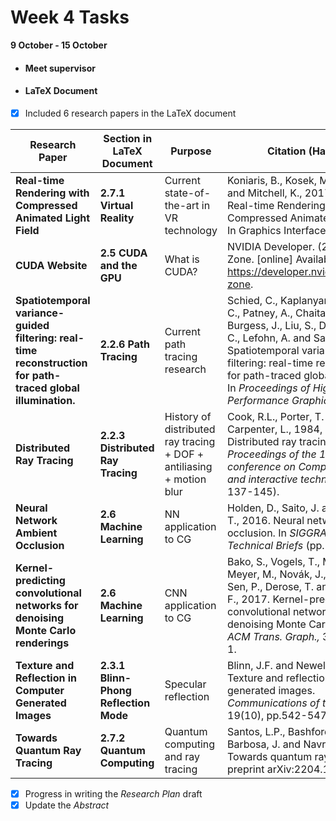 # Week 4 Tasks

**9 October - 15 October**
- #### Meet supervisor
- #### LaTeX Document
- [x] Included 6 research papers in the LaTeX document

| Research Paper                                                                                              | Section in LaTeX Document             | Purpose                                                              | Citation (Harvard)                                                                                                                                                                                                                                                                                            |
|-------------------------------------------------------------------------------------------------------------|---------------------------------------|----------------------------------------------------------------------|---------------------------------------------------------------------------------------------------------------------------------------------------------------------------------------------------------------------------------------------------------------------------------------------------------------|
| **Real-time Rendering with Compressed Animated Light Field**                                                | **2.7.1 Virtual Reality**             | Current state-of-the-art in VR technology                            | Koniaris, B., Kosek, M., Sinclair, D. and Mitchell, K., 2017, January. Real-time Rendering with Compressed Animated Light Fields. In Graphics Interface (Vol. 2).                                                                                                                                             |
| **CUDA Website**                                                                                            | **2.5 CUDA and the GPU**              | What is CUDA?                                                        | NVIDIA Developer. (2019). CUDA Zone. [online] Available at: https://developer.nvidia.com/cuda-zone.                                                                                                                                                                                                           |
| **Spatiotemporal variance-guided filtering: real-time reconstruction for path-traced global illumination.** | **2.2.6 Path Tracing**                | Current path tracing research                                        | Schied, C., Kaplanyan, A., Wyman, C., Patney, A., Chaitanya, C.R.A., Burgess, J., Liu, S., Dachsbacher, C., Lefohn, A. and Salvi, M., 2017. Spatiotemporal variance-guided filtering: real-time reconstruction for path-traced global illumination. In *Proceedings of High Performance Graphics* (pp. 1-12). |
| **Distributed Ray Tracing**                                                                                 | **2.2.3 Distributed Ray Tracing**     | History of distributed ray tracing + DOF + antiliasing + motion blur | Cook, R.L., Porter, T. and Carpenter, L., 1984, January. Distributed ray tracing. In *Proceedings of the 11th annual conference on Computer graphics and interactive techniques* (pp. 137-145).                                                                                                               |
| **Neural Network Ambient Occlusion**                                                                        | **2.6 Machine Learning**              | NN application to CG                                                 | Holden, D., Saito, J. and Komura, T., 2016. Neural network ambient occlusion. In *SIGGRAPH ASIA 2016 Technical Briefs* (pp. 1-4).                                                                                                                                                                             |
| **Kernel-predicting convolutional networks for denoising Monte Carlo renderings**                           | **2.6 Machine Learning**              | CNN application to CG                                                | Bako, S., Vogels, T., McWilliams, B., Meyer, M., Novák, J., Harvill, A., Sen, P., Derose, T. and Rousselle, F., 2017. Kernel-predicting convolutional networks for denoising Monte Carlo renderings. *ACM Trans. Graph.,* 36(4), pp.97-1.                                                                     |
| **Texture and Reflection in Computer Generated Images**                                                     | **2.3.1 Blinn-Phong Reflection Mode** | Specular reflection                                                  | Blinn, J.F. and Newell, M.E., 1976. Texture and reflection in computer generated images. *Communications of the ACM*, 19(10), pp.542-547.                                                                                                                                                                     |
| **Towards Quantum Ray Tracing**                                                                             | **2.7.2 Quantum Computing**           | Quantum computing and ray tracing                                    | Santos, L.P., Bashford-Rogers, T., Barbosa, J. and Navrátil, P., 2022. Towards quantum ray tracing. arXiv preprint arXiv:2204.12797.                                                                                                                                                                          |

- [x] Progress in writing the *Research Plan* draft
- [x] Update the *Abstract*
